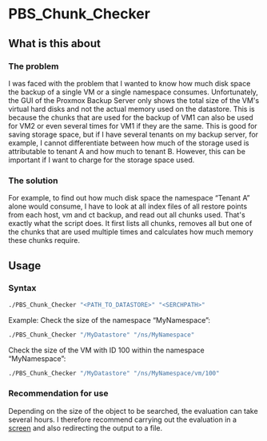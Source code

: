 # PBS_Chunk_Checker
## What is this about
### The problem
I was faced with the problem that I wanted to know how much disk space the backup of a single VM or a single namespace consumes.
Unfortunately, the GUI of the Proxmox Backup Server only shows the total size of the VM's virtual hard disks and not the actual memory used on the datastore.
This is because the chunks that are used for the backup of VM1 can also be used for VM2 or even several times for VM1 if they are the same.
This is good for saving storage space, but if I have several tenants on my backup server, for example, I cannot differentiate between how much of the storage used is attributable to tenant A and how much to tenant B. However, this can be important if I want to charge for the storage space used.
### The solution
For example, to find out how much disk space the namespace “Tenant A” alone would consume, I have to look at all index files of all restore points from each host, vm and ct backup, and read out all chunks used.
That's exactly what the script does.
It first lists all chunks, removes all but one of the chunks that are used multiple times and calculates how much memory these chunks require.
## Usage
### Syntax
```bash
./PBS_Chunk_Checker "<PATH_TO_DATASTORE>" "<SERCHPATH>"
```
Example:
Check the size of the namespace “MyNamespace”:
```bash
./PBS_Chunk_Checker "/MyDatastore" "/ns/MyNamespace"
```
Check the size of the VM with ID 100 within the namespace “MyNamespace”:
```bash
./PBS_Chunk_Checker "/MyDatastore" "/ns/MyNamespace/vm/100"
```
### Recommendation for use
Depending on the size of the object to be searched, the evaluation can take several hours.
I therefore recommend carrying out the evaluation in a [screen](https://www.gnu.org/software/screen/manual/screen.html "Screen User's Manual") and also redirecting the output to a file.
